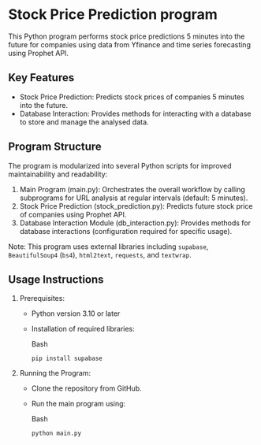 # Stock Price Prediction program

This Python program performs stock price predictions 5 minutes into the future for companies using data from Yfinance and time series forecasting using Prophet API. 

## Key Features

-   Stock Price Prediction: Predicts stock prices of companies 5 minutes into the future.
-   Database Interaction: Provides methods for interacting with a database to store and manage the analysed data.

## Program Structure

The program is modularized into several Python scripts for improved maintainability and readability:

1.  Main Program (main.py): Orchestrates the overall workflow by calling subprograms for URL analysis at regular intervals (default: 5 minutes).
2.  Stock Price Prediction (stock_prediction.py): Predicts future stock price of companies using Prophet API.
3.  Database Interaction Module (db_interaction.py): Provides methods for database interactions (configuration required for specific usage).

Note: This program uses external libraries including `supabase`, `BeautifulSoup4` (`bs4`), `html2text`, `requests`, and `textwrap`.

## Usage Instructions

1.  Prerequisites:

    -   Python version 3.10 or later
    -   Installation of required libraries:

        Bash

        ```
        pip install supabase    
        ```

2.  Running the Program:

    -   Clone the repository from GitHub.
    -   Run the main program using:

        Bash

        ```
        python main.py
        ```
